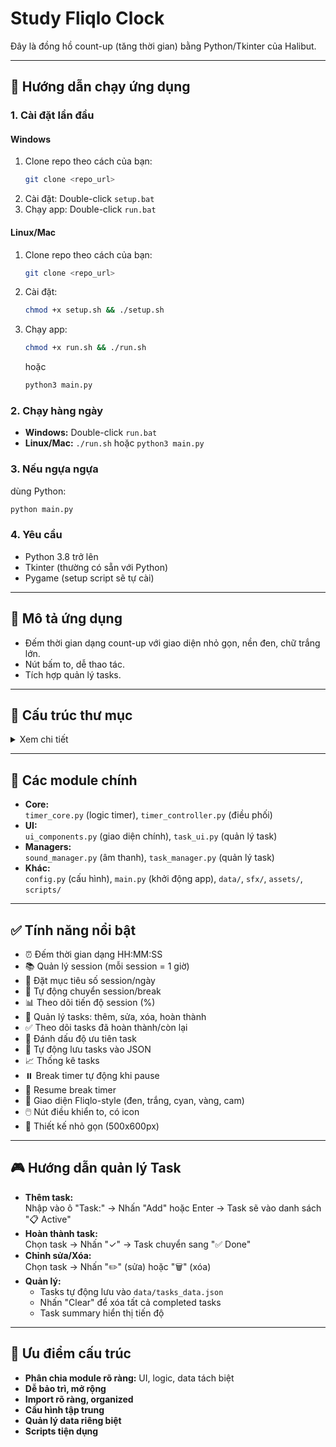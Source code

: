 # Study Fliqlo Clock

Đây là đồng hồ count-up (tăng thời gian) bằng Python/Tkinter của Halibut.

---

## 🚀 Hướng dẫn chạy ứng dụng

### 1. Cài đặt lần đầu

#### **Windows**
1. Clone repo theo cách của bạn:  
    ```bash
    git clone <repo_url>
    ```
2. Cài đặt: Double-click `setup.bat`
3. Chạy app: Double-click `run.bat`

#### **Linux/Mac**
1. Clone repo theo cách của bạn:    
    ```bash
    git clone <repo_url>
    ```
2. Cài đặt:  
    ```bash
    chmod +x setup.sh && ./setup.sh
    ```
3. Chạy app:  
    ```bash
    chmod +x run.sh && ./run.sh
    ```
    hoặc  
    ```bash
    python3 main.py
    ```

### 2. Chạy hàng ngày

- **Windows:** Double-click `run.bat`
- **Linux/Mac:** `./run.sh` hoặc `python3 main.py`

### 3. Nếu ngựa ngựa

dùng Python:  
```bash
python main.py
```

### 4. Yêu cầu

- Python 3.8 trở lên
- Tkinter (thường có sẵn với Python)
- Pygame (setup script sẽ tự cài)

---

## 📝 Mô tả ứng dụng

- Đếm thời gian dạng count-up với giao diện nhỏ gọn, nền đen, chữ trắng lớn.
- Nút bấm to, dễ thao tác.
- Tích hợp quản lý tasks.

---

## 📁 Cấu trúc thư mục

<details>
<summary>Xem chi tiết</summary>

```
Timer/
├── main.py                  # Entry point
├── config.py                # Cấu hình
├── requirements.txt         # Dependencies
├── README.md                # File này
├── src/
│   ├── core/
│   │   ├── timer_core.py
│   │   └── timer_controller.py
│   ├── ui/
│   │   ├── ui_components.py
│   │   └── task_ui.py
│   └── managers/
│       ├── sound_manager.py
│       └── task_manager.py
├── data/
│   └── tasks_data.json      # Lưu tasks
├── sfx/
│   ├── button_1.mp3         # Âm thanh (thêm thủ công)
│   └── README.md
├── assets/
├── scripts/
│   ├── fliqlo_timer_runner.bat
│   └── install_dependencies.bat
└── __pycache__/
```
</details>

---

## 🧩 Các module chính

- **Core:**  
  `timer_core.py` (logic timer), `timer_controller.py` (điều phối)
- **UI:**  
  `ui_components.py` (giao diện chính), `task_ui.py` (quản lý task)
- **Managers:**  
  `sound_manager.py` (âm thanh), `task_manager.py` (quản lý task)
- **Khác:**  
  `config.py` (cấu hình), `main.py` (khởi động app), `data/`, `sfx/`, `assets/`, `scripts/`

---

## ✅ Tính năng nổi bật

- ⏰ Đếm thời gian dạng HH:MM:SS
- 📚 Quản lý session (mỗi session = 1 giờ)
- 🎯 Đặt mục tiêu số session/ngày
- 🔄 Tự động chuyển session/break
- 📊 Theo dõi tiến độ session (%)
- 📝 Quản lý tasks: thêm, sửa, xóa, hoàn thành
- ✅ Theo dõi tasks đã hoàn thành/còn lại
- 🎨 Đánh dấu độ ưu tiên task
- 💾 Tự động lưu tasks vào JSON
- 📈 Thống kê tasks
- ⏸️ Break timer tự động khi pause
- 🔄 Resume break timer
- 🎨 Giao diện Fliqlo-style (đen, trắng, cyan, vàng, cam)
- 🖱️ Nút điều khiển to, có icon
- 📱 Thiết kế nhỏ gọn (500x600px)

---

## 🎮 Hướng dẫn quản lý Task

- **Thêm task:**  
  Nhập vào ô "Task:" → Nhấn "Add" hoặc Enter → Task sẽ vào danh sách "📋 Active"
- **Hoàn thành task:**  
  Chọn task → Nhấn "✓" → Task chuyển sang "✅ Done"
- **Chỉnh sửa/Xóa:**  
  Chọn task → Nhấn "✏️" (sửa) hoặc "🗑️" (xóa)
- **Quản lý:**  
  - Tasks tự động lưu vào `data/tasks_data.json`
  - Nhấn "Clear" để xóa tất cả completed tasks
  - Task summary hiển thị tiến độ

---

## 🔧 Ưu điểm cấu trúc

- **Phân chia module rõ ràng:** UI, logic, data tách biệt
- **Dễ bảo trì, mở rộng**
- **Import rõ ràng, organized**
- **Cấu hình tập trung**
- **Quản lý data riêng biệt**
- **Scripts tiện dụng**

